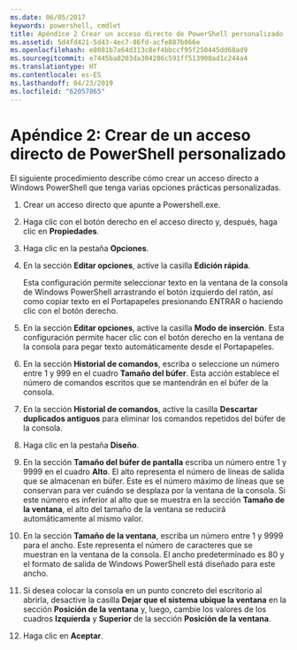```yaml
---
ms.date: 06/05/2017
keywords: powershell, cmdlet
title: Apéndice 2 Crear un acceso directo de PowerShell personalizado
ms.assetid: 5d4fd421-5d43-4ec7-86fd-acfe887b066e
ms.openlocfilehash: e8081b7a64d313c8ef4bbccf95f250445dd68ad9
ms.sourcegitcommit: e7445ba8203da304286c591ff513900ad1c244a4
ms.translationtype: HT
ms.contentlocale: es-ES
ms.lasthandoff: 04/23/2019
ms.locfileid: "62057865"
---
```

# <a name="appendix-2---creating-a-custom-powershell-shortcut"></a>Apéndice 2: Crear de un acceso directo de PowerShell personalizado

El siguiente procedimiento describe cómo crear un acceso directo a Windows PowerShell que tenga varias opciones prácticas personalizadas.

1. Crear un acceso directo que apunte a Powershell.exe.

2. Haga clic con el botón derecho en el acceso directo y, después, haga clic en **Propiedades**.

3. Haga clic en la pestaña **Opciones**.

4. En la sección **Editar opciones**, active la casilla **Edición rápida**.

    Esta configuración permite seleccionar texto en la ventana de la consola de Windows PowerShell arrastrando el botón izquierdo del ratón, así como copiar texto en el Portapapeles presionando ENTRAR o haciendo clic con el botón derecho.

5. En la sección **Editar opciones**, active la casilla **Modo de inserción**. Esta configuración permite hacer clic con el botón derecho en la ventana de la consola para pegar texto automáticamente desde el Portapapeles.

6. En la sección **Historial de comandos**, escriba o seleccione un número entre 1 y 999 en el cuadro **Tamaño del búfer**. Esta acción establece el número de comandos escritos que se mantendrán en el búfer de la consola.

7. En la sección **Historial de comandos**, active la casilla **Descartar duplicados antiguos** para eliminar los comandos repetidos del búfer de la consola.

8. Haga clic en la pestaña **Diseño**.

9. En la sección **Tamaño del búfer de pantalla** escriba un número entre 1 y 9999 en el cuadro **Alto**. El alto representa el número de líneas de salida que se almacenan en búfer. Este es el número máximo de líneas que se conservan para ver cuándo se desplaza por la ventana de la consola. Si este número es inferior al alto que se muestra en la sección **Tamaño de la ventana**, el alto del tamaño de la ventana se reducirá automáticamente al mismo valor.

10. En la sección **Tamaño de la ventana**, escriba un número entre 1 y 9999 para el ancho. Este representa el número de caracteres que se muestran en la ventana de la consola. El ancho predeterminado es 80 y el formato de salida de Windows PowerShell está diseñado para este ancho.

11. Si desea colocar la consola en un punto concreto del escritorio al abrirla, desactive la casilla **Dejar que el sistema ubique la ventana** en la sección **Posición de la ventana** y, luego, cambie los valores de los cuadros **Izquierda** y **Superior** de la sección **Posición de la ventana**.

12. Haga clic en **Aceptar**.